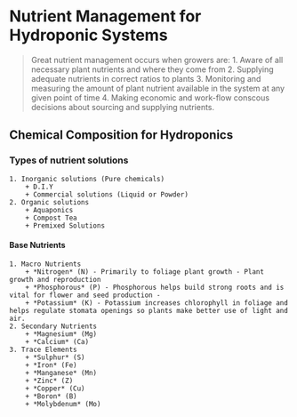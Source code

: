 # Nutrient Management for Hydroponic Systems

   > Great nutrient management occurs when growers are:
   	1. Aware of all necessary plant nutrients and where they come from
	2. Supplying adequate nutrients in correct ratios to plants
	3. Monitoring and measuring the amount of plant nutrient available in the system at any given point of time
	4. Making economic and work-flow conscous decisions about sourcing and supplying nutrients.


## Chemical Composition for Hydroponics

### Types of nutrient solutions
	1. Inorganic solutions (Pure chemicals)
		+ D.I.Y
		+ Commercial solutions (Liquid or Powder)
	2. Organic solutions
		+ Aquaponics
		+ Compost Tea
		+ Premixed Solutions

#### **Base Nutrients**
	1. Macro Nutrients
		+ *Nitrogen* (N) - Primarily to foliage plant growth - Plant growth and reproduction
		+ *Phosphorous* (P) - Phosphorous helps build strong roots and is vital for flower and seed production - 
		+ *Potassium* (K) - Potassium increases chlorophyll in foliage and helps regulate stomata openings so plants make better use of light and air.
	2. Secondary Nutrients
		+ *Magnesium* (Mg)
		+ *Calcium* (Ca)  
	3. Trace Elements
		+ *Sulphur* (S)
		+ *Iron* (Fe)
		+ *Manganese* (Mn)
		+ *Zinc* (Z)
		+ *Copper* (Cu)
		+ *Boron* (B)
		+ *Molybdenum* (Mo)


